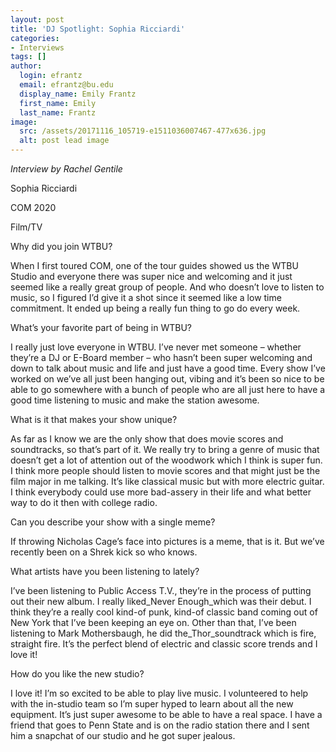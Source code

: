 ```yaml
---
layout: post
title: 'DJ Spotlight: Sophia Ricciardi'
categories:
- Interviews
tags: []
author:
  login: efrantz
  email: efrantz@bu.edu
  display_name: Emily Frantz
  first_name: Emily
  last_name: Frantz
image:
  src: /assets/20171116_105719-e1511036007467-477x636.jpg
  alt: post lead image
---
```


_Interview by Rachel Gentile_

Sophia Ricciardi

COM 2020

Film/TV

Why did you join WTBU?

When I first toured COM, one of the tour guides showed us the WTBU Studio and everyone there was super nice and welcoming and it just seemed like a really great group of people. And who doesn’t love to listen to music, so I figured I’d give it a shot since it seemed like a low time commitment. It ended up being a really fun thing to go do every week.

What’s your favorite part of being in WTBU?

I really just love everyone in WTBU. I’ve never met someone – whether they’re a DJ or E-Board member – who hasn’t been super welcoming and down to talk about music and life and just have a good time. Every show I’ve worked on we’ve all just been hanging out, vibing and it’s been so nice to be able to go somewhere with a bunch of people who are all just here to have a good time listening to music and make the station awesome.

What is it that makes your show unique?

As far as I know we are the only show that does movie scores and soundtracks, so that’s part of it. We really try to bring a genre of music that doesn’t get a lot of attention out of the woodwork which I think is super fun. I think more people should listen to movie scores and that might just be the film major in me talking. It’s like classical music but with more electric guitar. I think everybody could use more bad-assery in their life and what better way to do it then with college radio.

Can you describe your show with a single meme?

If throwing Nicholas Cage’s face into pictures is a meme, that is it. But we’ve recently been on a Shrek kick so who knows.

What artists have you been listening to lately?

I’ve been listening to Public Access T.V., they’re in the process of putting out their new album. I really liked_Never Enough_which was their debut. I think they’re a really cool kind-of punk, kind-of classic band coming out of New York that I’ve been keeping an eye on. Other than that, I’ve been listening to Mark Mothersbaugh, he did the_Thor_soundtrack which is fire, straight fire. It’s the perfect blend of electric and classic score trends and I love it!

How do you like the new studio?

I love it! I’m so excited to be able to play live music. I volunteered to help with the in-studio team so I’m super hyped to learn about all the new equipment. It’s just super awesome to be able to have a real space. I have a friend that goes to Penn State and is on the radio station there and I sent him a snapchat of our studio and he got super jealous.